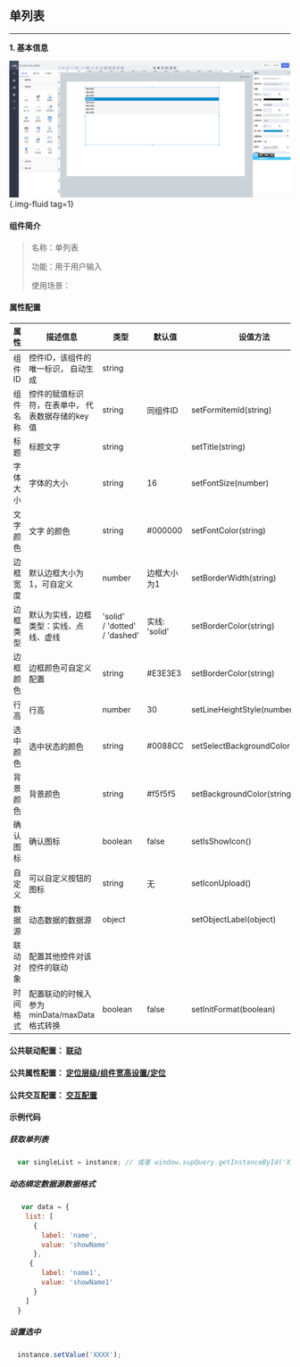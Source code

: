 <h2>单列表</h2>

---

**1\. 基本信息**

![单列表](../../assets/img/SingListCtrl.png "单列表"){.img-fluid tag=1}

#### **组件简介**

> 名称：单列表
>
> 功能：用于用户输入
>
> 使用场景：

#### **属性配置**

| 属性     | 描述信息                                         | 类型                          | 默认值        | 设值方法                           | 取值方式                          |
| -------- | ------------------------------------------------ | ----------------------------- | ------------- | ---------------------------------- | --------------------------------- |
| 组件ID   | 控件ID，该组件的唯一标识， 自动生成              | string                        |               |                                    |                                   |
| 组件名称 | 控件的赋值标识符，在表单中， 代表数据存储的key值 | string                        | 同组件ID      | setFormItemId\(string\)            | getFormItemId\(\)                 |
| 标题     | 标题文字                                         | string                        |               | setTitle\(string\)                 | getTitle\(\)                      |
| 字体大小 | 字体的大小                                       | string                        | 16            | setFontSize\(number\)              | getFontSize\(\)                   |
| 文字颜色 | 文字 的颜色                                      | string                        | \#000000      | setFontColor\(string\)             | getFontColor\(\)                  |
| 边框宽度 | 默认边框大小为1，可自定义                        | number                        | 边框大小为1   | setBorderWidth\(string\)           | getBorderWidth\(\)                |
| 边框类型 | 默认为实线，边框类型：实线、点线、虚线           | 'solid' / 'dotted' / 'dashed' | 实线: 'solid' | setBorderColor\(string\)           | getBorderColor\(\)                |
| 边框颜色 | 边框颜色可自定义配置                             | string                        | \#E3E3E3      | setBorderColor\(string\)           | getBorderColor\(\)                |
| 行高     | 行高                                             | number                        | 30            | setLineHeightStyle\(number\)       | getLineHeightStyle\(\)            |
| 选中颜色 | 选中状态的颜色                                   | string                        | \#0088CC      | setSelectBackgroundColor\(string\) | getSelectBackgroundColor\(\)      |
| 背景颜色 | 背景颜色                                         | string                        | \#f5f5f5      | setBackgroundColor\(string\)       | getBackgroundColor\(\)            |
| 确认图标 | 确认图标                                         | boolean                       | false         | setIsShowIcon\(\)                  | getIsShowIcon\(\)                 |
| 自定义   | 可以自定义按钮的图标                             | string                        | 无            | setIconUpload\(\)                  | getIconUpload\(\)                 |
| 数据源   | 动态数据的数据源                                 | object                        |               | setObjectLabel\(object\)           | getsetObjectLabel\(\)\.dataSource |
| 联动对象 | 配置其他控件对该控件的联动                       |                               |               |                                    |                                   |
| 时间格式 | 配置联动的时候入参为minData/maxData格式转换      | boolean                       | false         | setInitFormat(boolean)             | getInitFormat()                   |

#### **公共联动配置**： [联动](../../../CommonIntro/link.md)

#### **公共属性配置**： [定位层级/组件宽高设置/定位](../../../CommonIntro/freeDesignerFormCommon.md)

#### **公共交互配置**： [交互配置](../../../CommonIntro/action.md)

#### **示例代码**

##### 获取单列表
```javascript
  var singleList = instance; // 或者 window.supQuery.getInstanceById('XXX')

```

##### 动态绑定数据源数据格式

```javascript
   var data = {
    list: [
      {
       	label: 'name',
        value: 'showName'
      },
     {
       	label: 'name1',
        value: 'showName1'
      }
    ]
  }

```

##### 设置选中

```javascript
  instance.setValue('XXXX');

```